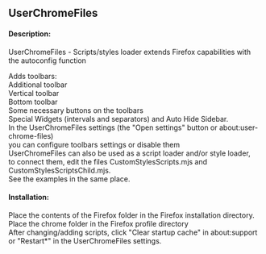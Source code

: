 
## UserChromeFiles  

#### Description:  
UserChromeFiles - Scripts/styles loader extends Firefox capabilities with the autoconfig function  

Adds toolbars:  
Additional toolbar  
Vertical toolbar  
Bottom toolbar  
Some necessary buttons on the toolbars  
Special Widgets (intervals and separators) and Auto Hide Sidebar.  
In the UserChromeFiles settings (the "Open settings" button or about:user-chrome-files)  
you can configure toolbars settings or disable them  
UserChromeFiles can also be used as a script loader and/or style loader,  
to connect them, edit the files CustomStylesScripts.mjs and CustomStylesScriptsChild.mjs.  
See the examples in the same place.  

#### Installation:  
Place the contents of the Firefox folder in the Firefox installation directory.  
Place the chrome folder in the Firefox profile directory  
After changing/adding scripts, click "Clear startup cache" in about:support  
or "Restart*" in the UserChromeFiles settings.  
